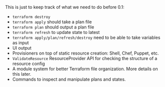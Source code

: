 This is just to keep track of what we need to do before 0.1:

  * `terraform destroy`
  * `terraform apply` should take a plan file
  * `terraform plan` should output a plan file 
  * `terraform refresh` to update state to latest
  * `terraform apply/plan/refresh/destroy` need to be able to take variables as input
  * UI output
  * Provisioners on top of static resource creation: Shell, Chef, Puppet, etc.
  * `ValidateResource` ResourceProvider API for checking the structure of a resource config
  * A module system for better Terraform file organization. More details on this later.
  * Commands to inspect and manipulate plans and states.
